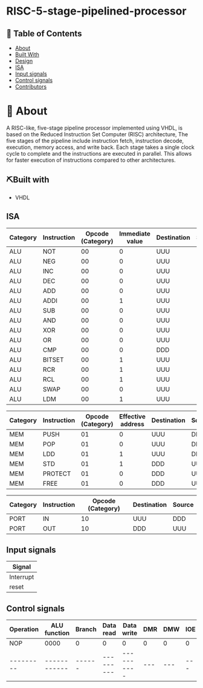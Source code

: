 # RISC-5-stage-pipelined-processor

## 📝 Table of Contents

- [About](#About)
- [Built With](#Built-With)
- [Design](#Design)
- [ISA](#ISA)
- [Input signals](#Input-signals)
- [Control signals](#Control-signals)
- [Contributors](#Contributors)

# 📑 About

A RISC-like, five-stage pipeline processor implemented using VHDL, is based on the Reduced Instruction Set Computer (RISC) architecture, The five stages of the pipeline include instruction fetch, instruction decode, execution, memory access, and write back. Each stage takes a single clock cycle to complete and the instructions are executed in parallel. This allows for faster execution of instructions compared to other architectures.

## ⛏️Built with
- VHDL

## ISA

| Category       | Instruction | Opcode (Category) | Immediate value | Destination | Source1     | Source2     | function  |
| -------------- | ----------- | ----------------- | --------------- | ------------| ----------- | ----------- | --------- |
| ALU            | NOT         | 00                | 0               | UUU         | UUU         | DDD         | 0000      |
| ALU            | NEG         | 00                | 0               | UUU         | UUU         | DDD         | 0001      |
| ALU            | INC         | 00                | 0               | UUU         | UUU         | DDD         | 0010      |
| ALU            | DEC         | 00                | 0               | UUU         | UUU         | DDD         | 0011      |
| ALU            | ADD         | 00                | 0               | UUU         | UUU         | UUU         | 0100      |
| ALU            | ADDI        | 00                | 1               | UUU         | UUU         | DDD         | 0101      |
| ALU            | SUB         | 00                | 0               | UUU         | UUU         | UUU         | 0110      |
| ALU            | AND         | 00                | 0               | UUU         | UUU         | UUU         | 0111      |
| ALU            | XOR         | 00                | 0               | UUU         | UUU         | UUU         | 1000      |
| ALU            | OR          | 00                | 0               | UUU         | UUU         | UUU         | 1001      |
| ALU            | CMP         | 00                | 0               | DDD         | UUU         | UUU         | 1010      |
| ALU            | BITSET      | 00                | 1               | UUU         | DDD         | DDD         | 1011      |
| ALU            | RCR         | 00                | 1               | UUU         | UUU         | DDD         | 1100      |
| ALU            | RCL         | 00                | 1               | UUU         | UUU         | DDD         | 1101      |
| ALU            | SWAP        | 00                | 0               | UUU         | UUU         | DDD         | 1110      |
| ALU            | LDM         | 00                | 1               | UUU         | DDD         | DDD         | 1111      |

| Category       | Instruction | Opcode (Category) | Effective address | Destination | Source   | Function | EA Low  |
| -------------- | ----------- | ----------------- | ----------------- | ------------| -------- | -------  | ------- |
| MEM            | PUSH        | 01                | 0                 | UUU         | DDD      | 000      | UUUU    | 
| MEM            | POP         | 01                | 0                 | UUU         | DDD      | 001      | UUUU    | 
| MEM            | LDD         | 01                | 1                 | UUU         | DDD      | 010      | UUUU    | 
| MEM            | STD         | 01                | 1                 | DDD         | UUU      | 011      | UUUU    | 
| MEM            | PROTECT     | 01                | 0                 | DDD         | UUU      | 100      | UUUU    | 
| MEM            | FREE        | 01                | 0                 | DDD         | UUU      | 101      | UUUU    | 



| Category       | Instruction | Opcode (Category) | Destination   | Source   | 
| -------------- | ----------  | ----------------- | ------------- | -------- | 
| PORT           | IN          | 10                | UUU           | DDD      | 
| PORT           | OUT         | 10                | DDD           | UUU      | 

## Input signals

| Signal    |
| --------- |
| Interrupt |
| reset     |



## Control signals
| Operation | ALU function | Branch | Data read | Data write | DMR | DMW | IOE | IOW | IOR | Stack operation | Push/Pop | pass_immediate | write_sp | rti | ret | call | branch_type|
| --------- | ------------ | ------ | --------- | ---------- | --- | --- | --- | --- | --- | --------------- | -------- | -------------- | -------- | --- | --- | ---- | ---------- |
| NOP         | 0000 | 0 | 0 | 0 | 0 | 0 | 0 | 0 | 0 | 0 | 0 | 0 | 0 | 0 | 0 | 0 | 0 |
| --------- | ------------ | ------ | --------- | ---------- | --- | --- | --- | --- | --- | --------------- | -------- | -------------- | -------- | --- | --- | ---- | ---------- |



